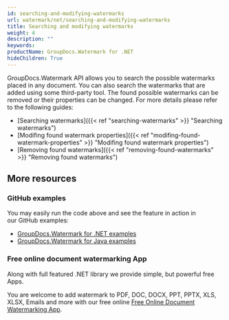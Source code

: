 ```yaml
---
id: searching-and-modifying-watermarks
url: watermark/net/searching-and-modifying-watermarks
title: Searching and modifying watermarks
weight: 4
description: ""
keywords: 
productName: GroupDocs.Watermark for .NET
hideChildren: True
---
```

GroupDocs.Watermark API allows you to search the possible watermarks placed in any document. You can also search the watermarks that are added using some third-party tool. The found possible watermarks can be removed or their properties can be changed. For more details please refer to the following guides:

* [Searching watermarks]({{< ref "searching-watermarks" >}} "Searching watermarks")
* [Modifing found watermark properties]({{< ref "modifing-found-watermark-properties" >}} "Modifing found watermark properties")
* [Removing found watermarks]({{< ref "removing-found-watermarks" >}} "Removing found watermarks")

## More resources

### GitHub examples

You may easily run the code above and see the feature in action in our GitHub examples:

* [GroupDocs.Watermark for .NET examples](https://github.com/groupdocs-watermark/GroupDocs.Watermark-for-.NET)
* [GroupDocs.Watermark for Java examples](https://github.com/groupdocs-watermark/GroupDocs.Watermark-for-Java)

### Free online document watermarking App

Along with full featured .NET library we provide simple, but powerful free Apps.

You are welcome to add watermark to PDF, DOC, DOCX, PPT, PPTX, XLS, XLSX, Emails and more with our free online [Free Online Document Watermarking App](https://products.groupdocs.app/watermark).
